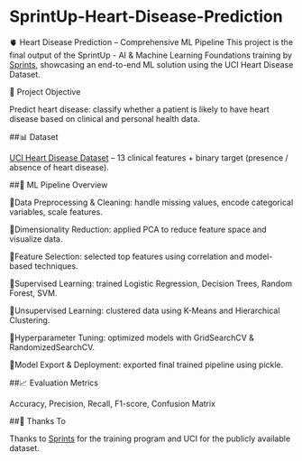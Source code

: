 # SprintUp-Heart-Disease-Prediction
🫀 Heart Disease Prediction – Comprehensive ML Pipeline
This project is the final output of the SprintUp - AI & Machine Learning Foundations training by [Sprints](https://sprints.ai/), showcasing an end-to-end ML solution using the UCI Heart Disease Dataset.

🎯 Project Objective

Predict heart disease: classify whether a patient is likely to have heart disease based on clinical and personal health data.

##📊 Dataset

[UCI Heart Disease Dataset](https://archive.ics.uci.edu/ml/datasets/heart+Disease) – 13 clinical features + binary target (presence / absence of heart disease).

##🚀 ML Pipeline Overview

🔹Data Preprocessing & Cleaning: handle missing values, encode categorical variables, scale features.

🔹Dimensionality Reduction: applied PCA to reduce feature space and visualize data.

🔹Feature Selection: selected top features using correlation and model-based techniques.

🔹Supervised Learning: trained Logistic Regression, Decision Trees, Random Forest, SVM.

🔹Unsupervised Learning: clustered data using K-Means and Hierarchical Clustering.

🔹Hyperparameter Tuning: optimized models with GridSearchCV & RandomizedSearchCV.

🔹Model Export & Deployment: exported final trained pipeline using pickle.

##📈 Evaluation Metrics

Accuracy, Precision, Recall, F1-score, Confusion Matrix

##🙏 Thanks To

Thanks to [Sprints](https://sprints.ai/) for the training program and UCI for the publicly available dataset.
